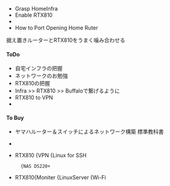 * Grasp HomeInfra
* Enable RTX810
* 
* How to Port Opening Home Ruter

据え置きルーターとRTX810をうまく噛み合わせる

#### ToDo
* 自宅インフラの把握
* ネットワークのお勉強
* RTX810の把握
* Infra >> RTX810 >> Buffaloで繋げるように
* RTX810 to VPN
* 

#### To Buy
* ヤマハルーター＆スイッチによるネットワーク構築 標準教科書
* 

* RTX810 {VPN
         {Linux for SSH

        {NAS DS220+
* RTX810{Moniter
        {LinuxServer
        {Wi-Fi